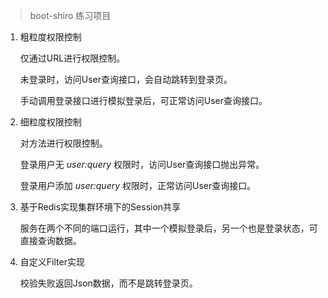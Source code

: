 > boot-shiro 练习项目
1. 粗粒度权限控制

   仅通过URL进行权限控制。

   未登录时，访问User查询接口，会自动跳转到登录页。

   手动调用登录接口进行模拟登录后，可正常访问User查询接口。

2. 细粒度权限控制

   对方法进行权限控制。

   登录用户无 *user:query* 权限时，访问User查询接口抛出异常。

   登录用户添加 *user:query* 权限时，正常访问User查询接口。

3. 基于Redis实现集群环境下的Session共享

   服务在两个不同的端口运行，其中一个模拟登录后，另一个也是登录状态，可直接查询数据。

4. 自定义Filter实现

   校验失败返回Json数据，而不是跳转登录页。
